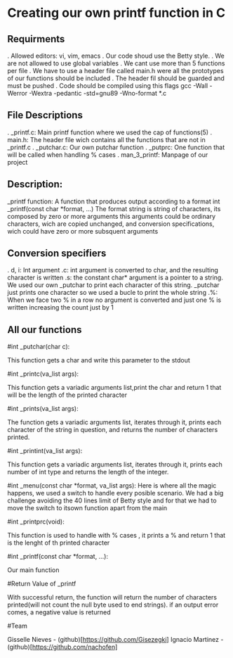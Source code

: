 <h1>Creating our own printf function in C</h1>

<h2>Requirments</h2>

. Allowed editors: vi, vim, emacs
. Our code shoud use the Betty style.
. We are not allowed to use global variables
. We cant use more than 5 functions per file
. We have to use a header file called main.h were all the prototypes of our functions should be included
. The header fil should be guarded and must be pushed
. Code should be compiled using this flags gcc -Wall -Werror -Wextra -pedantic -std=gnu89 -Wno-format *.c

<h2>File Descriptions</h2>

. _printf.c: Main printf function where we used the cap of functions(5)
. main.h: The header file wich contains all the functions that are not in _printf.c
. _putchar.c: Our own putchar function
. _putprc: One function that will be called when handling % cases
. man_3_printf: Manpage of our project

<h2>Description:</h2>

_printf function: A function that produces output according to a format
int _printf(const char *format, ...)
The format string is string of characters, its composed by zero or more arguments
this arguments could be ordinary characters, wich are copied unchanged, and conversion specifications, wich could have zero or more subsquent arguments

<h2>Conversion specifiers</h2>

. d, i: Int argument
.c: int argument is converted to char, and the resulting character is written
.s: the constant char* argument is a pointer to a string. We used our own _putchar to print each character of this string. _putchar just prints one character so we used a bucle to print the whole string
.%: When we face two % in a row no argument is converted and just one % is written increasing the count just by 1

<h2>All our functions</h2>

#int _putchar(char c):

This function gets a char and write this parameter to the stdout

#int _printc(va_list args):

This function gets a variadic arguments list,print the char and return 1 that will be the length of the printed character 

#int _prints(va_list args):

The function gets a variadic arguments list, iterates through it, prints each character of the string in question, and returns the number of characters printed.

#int _printint(va_list args):

This function gets a variadic arguments list, iterates through it, prints each number of int type and returns the length of the integer.

#int _menu(const char *format, va_list args): Here is where all the magic happens, we used a switch to handle every posible scenario.
We had a big challenge avoiding the 40 lines limit of Betty style and for that we had to move the switch to itsown function apart from the main

#int _printprc(void):

This function is used to handle with % cases , it prints a % and return 1 that is the lenght of th printed character

#int _printf(const char *format, ...):

Our main function
 
#Return Value of _printf

With successful return, the function will return the number of characters printed(will not count the null byte used to end strings).
if an output error comes, a negative value is returned

#Team

Gisselle Nieves - (github)[https://github.com/Gisezegki]
Ignacio Martinez - (github)[https://github.com/nachofen]
